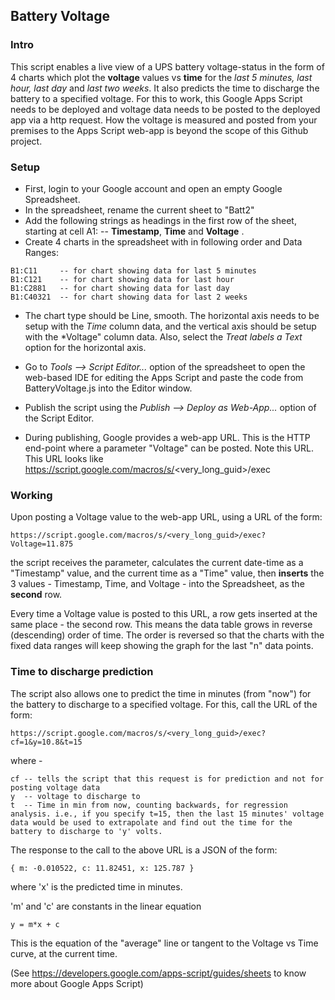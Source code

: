 ## Battery Voltage

### Intro
This script enables a live view of a UPS battery voltage-status in the form of 4 charts which plot the **voltage** values vs **time** for the *last 5 minutes, last hour, last day* and *last two weeks*. It also predicts the time to discharge the battery to a specified voltage.
For this to work, this Google Apps Script needs to be deployed and voltage data needs to be posted to the deployed app via a http request. How the voltage is measured and posted from your premises to the Apps Script web-app is beyond the scope of this Github project. 

### Setup
* First, login to your Google account and open an empty Google Spreadsheet.
* In the spreadsheet, rename the current sheet to "Batt2" 
* Add the following strings as headings in the first row of the sheet, starting at cell A1:
-- **Timestamp**, **Time** and **Voltage** .
* Create 4 charts in the spreadsheet with in following order and Data Ranges:
```
B1:C11     -- for chart showing data for last 5 minutes
B1:C121    -- for chart showing data for last hour   
B1:C2881   -- for chart showing data for last day     
B1:C40321  -- for chart showing data for last 2 weeks    
```
* The chart type should be Line, smooth. The horizontal axis needs to be setup with the *Time* column data, and the vertical axis should be setup with the *Voltage" column data. Also, select the *Treat labels a Text* option for the horizontal axis.

* Go to *Tools --> Script Editor...* option of the spreadsheet to open the web-based IDE for editing the Apps Script and paste the code from BatteryVoltage.js into the Editor window. 

* Publish the script using the *Publish --> Deploy as Web-App...* option of the Script Editor. 

* During publishing, Google provides a web-app URL. This is the HTTP end-point where a parameter "Voltage" can be posted. Note this URL. This URL looks like https://script.google.com/macros/s/<very_long_guid>/exec

### Working
Upon posting a Voltage value to the web-app URL, using a URL of the form:
```
https://script.google.com/macros/s/<very_long_guid>/exec?Voltage=11.875
```
the script receives the parameter, calculates the current date-time as a "Timestamp" value, and the current time as a "Time" value, then **inserts** the 3 values - Timestamp, Time, and Voltage - into the Spreadsheet, as the **second** row.

Every time a Voltage value is posted to this URL, a row gets inserted at the same place - the second row. This means the data table grows in reverse (descending) order of time. The order is reversed so that the charts with the fixed data ranges will keep showing the graph for the last "n" data points. 

### Time to discharge prediction
The script also allows one to predict the time in minutes (from "now") for the battery to discharge to a specified voltage. For this, call the URL of the form:
```
https://script.google.com/macros/s/<very_long_guid>/exec?cf=1&y=10.8&t=15
```
where - 
```
cf -- tells the script that this request is for prediction and not for posting voltage data
y  -- voltage to discharge to
t  -- Time in min from now, counting backwards, for regression analysis. i.e., if you specify t=15, then the last 15 minutes' voltage data would be used to extrapolate and find out the time for the battery to discharge to 'y' volts.
```
The response to the call to the above URL is a JSON of the form:
```
{ m: -0.010522, c: 11.82451, x: 125.787 }
```
where 'x' is the predicted time in minutes.

'm' and 'c' are constants in the linear equation 
```
y = m*x + c
```
This is the equation of the "average" line or tangent to the Voltage vs Time curve, at the current time.


 (See https://developers.google.com/apps-script/guides/sheets to know more about Google Apps Script)
